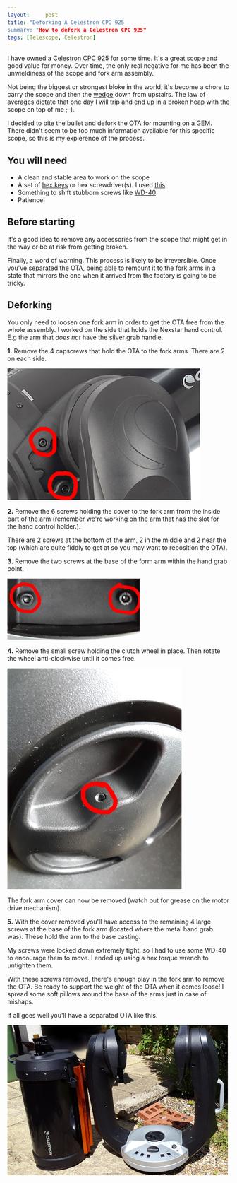 ```yaml
---
layout:     post
title: "Deforking A Celestron CPC 925
summary: "How to defork a Celestron CPC 925"
tags: [Telescope, Celestron]
---
```


I have owned a [Celestron CPC 925](http://www.celestron.com/browse-shop/astronomy/telescopes/cpc-925-gps-%28xlt%29-computerized-telescope)
for some time. It's a great scope and good value for money. Over time, the only real negative for me has been the unwieldiness of the scope and fork arm
assembly.

Not being the biggest or strongest bloke in the world, it's become a chore to carry the scope and then the [wedge](http://www.celestron.com/browse-shop/astronomy/astroimaging-accessories/wedges/hd-pro-wedge)
down from upstairs. The law of averages dictate that one day I will trip and end up in a broken heap with the scope on top of me ;-).

I decided to bite the bullet and defork the OTA for mounting on a GEM. There didn't seem to be too much information available for this
specific scope, so this is my expierence of the process.

## You will need

* A clean and stable area to work on the scope
* A set of [hex keys](http://en.wikipedia.org/wiki/Hex_key) or hex screwdriver(s). I used [this](https://www.stanleytools.co.uk/product/147260).
* Something to shift stubborn screws like [WD-40](http://wd40.com/)
* Patience!

## Before starting

It's a good idea to remove any accessories from the scope that might get in the way or be at risk from getting broken.

Finally, a word of warning. This process is likely to be irreversible. Once you've separated the OTA, being able to remount it
to the fork arms in a state that mirrors the one when it arrived from the factory is going to be tricky.


## Deforking

You only need to loosen one fork arm in order to get the OTA free from the whole assembly. I worked on the side that holds the
Nexstar hand control. E.g the arm that _does not_ have the silver grab handle.

**1.** Remove the 4 capscrews that hold the OTA to the fork arms. There are 2 on each side.

![OTA Screws](../images/otascrews.jpg)

**2.** Remove the 6 screws holding the cover to the fork arm from the inside part of the arm (remember we're working on the arm that has the slot for the hand control holder.).

 There are 2 screws at the bottom  of the arm, 2 in the middle and 2 near the top (which are quite fiddly to get at so you may want to reposition the OTA).

**3.** Remove the two screws at the base of the form arm within the hand grab point.

![Base Screws](../images/basescrews.jpg)

**4.** Remove the small screw holding the clutch wheel in place. Then rotate the wheel anti-clockwise
until it comes free.

![Clutch Screw](../images/clutchscrew.jpg)

The fork arm cover can now be removed (watch out for grease on the motor drive mechanism).

**5.** With the cover removed you'll have access to the remaining 4 large screws at the base of the fork arm (located where the metal hand grab was).
These hold the arm to the base casting.

My screws were locked down extremely tight, so I had to use some WD-40 to encourage them to move. I ended up using
a hex torque wrench to untighten them.

With these screws removed, there's enough play in the fork arm to remove the OTA. Be ready to support the weight of the OTA when it comes loose!
I spread some soft pillows around the base of the arms just in case of mishaps.

If all goes well you'll have a separated OTA like this.

![Deforked CPC 925](../images/defork.jpg)
